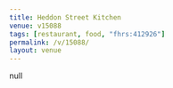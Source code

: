 ```yaml
---
title: Heddon Street Kitchen
venue: v15088
tags: [restaurant, food, "fhrs:412926"]
permalink: /v/15088/
layout: venue
---
```

null